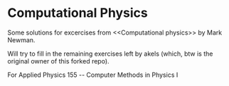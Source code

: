 # Computational Physics


Some solutions for excercises from &lt;&lt;Computational physics>> by Mark Newman.

Will try to fill in the remaining exercises left by akels (which, btw is the original owner of this forked repo).

For Applied Physics 155 -- Computer Methods in Physics I
